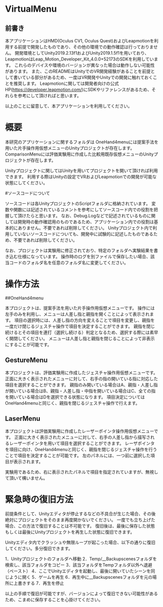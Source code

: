 # VirtualMenu

## 前書き

本アプリケーションはHMD(Oculus CV1, Oculus Quest)およびLeapmotionを利用する前提で開発したものであり、その他の環境での動作確認は行っておりません。
開発環境としてUnity2019.2.13f1およびUnity2019.1.5f1を用いており、LeapmotionはLeap_Motion_Developer_Kit_4.0.0+52173のSDKを利用しています。
これらのデバイスや環境のバージョンが異なった場合は動作しない可能性があります。
また、このREADMEはUnityでのVR開発経験があることを前提として書いている部分があるため、一度はVR開発やUnityでの開発に触れておくことを推奨します。
Leapmotionに関しては開発者向けの公式HP(https://developer.leapmotion.com/)にSDKやリファレンスがあるため、それらを参考にして頂ければと思います。

以上のことに留意して、本アプリケーションを利用してください。


# 概要

本研究のアプリケーションに関するフォルダは
OneHand4menuには提案手法を用いた片手操作用仮想メニューのUnityプロジェクトが存在します。
ComparisonMenuには評価実験用に作成した比較用既存仮想メニューのUnityプロジェクトが存在します。

Unityプロジェクトに関してはUnityを用いてプロジェクトを開いて頂ければ利用できます。
利用する際はUnityの設定でVRおよびLeapmotionでの開発が可能な状態にしてください。

#ソースコードについて

ソースコードは各UnityプロジェクトのScriptフォルダに格納されています。
変数や関数には記述されているコメントを参考にしてソースコード内での役割を把握して頂けたらと思います。
なお、Debug.Logなどで記述されているものに関しては開発時の動作確認用のものであるため、アプリケーション内での役割は基本的にありません。不要であれば削除してください。
Unityプロジェクト内で利用していないソースコードについても、開発中に試験的に記述したものであるため、不要であれば削除してください。

なお、プロジェクトは実験用に修正されており、特定のフォルダへ実験結果を書き込む仕様になっています。
操作時のログを別ファイルで保存したい場合、該当コードのフォルダ名を任意のフォルダ名に変更してください。


# 操作方法

##OneHand4menu

本プロジェクトは、提案手法を用いた片手操作用仮想メニューです。
操作には左手のみを利用し、メニューは人差し指と親指を開くことによって表示されます。
項目の選択時には、人差し指の方向を変えることで項目を変更し、親指を一度だけ閉じるジェスチャ操作で項目を決定することができます。
親指を閉じ続けるとその項目を連打（選択し続ける）判定となるため、選択する際には素早く開閉してください。
メニューは人差し指と親指を閉じることによって非表示にすることが可能です。

## GestureMenu

本プロジェクトは、評価実験用に作成したジェスチャ操作用仮想メニューです。
正面に大きく表示されたメニューに対して、右手の指の開いている指に対応した項目を選択することができます。
親指のみ開いている場合はA、親指・人差し指が開いている場合はB、親指・人差し指・中指を開いている場合はC、全ての指を開いている場合はDを選択できる状態になります。
項目決定についてはOneHand4menuと同じく、親指を閉じるジェスチャ操作で行えます。

## LaserMenu

本プロジェクトは評価実験用に作成したレーザーポインタ操作用仮想メニューです。
正面に大きく表示されたメニューに対して、右手の人差し指から描写されるレーザーポインタを用いて項目を選択することができます。
レーザポインタを項目に向け、OneHand4menuと同じく、親指を閉じるジェスチャ操作を行うことで項目を決定することが可能です。
左のパネルには、一つ前に選択した項目が表示されます。

実験用であるため、右に表示されたパネルで項目を指定されていますが、無視して頂いて構いません。

# 緊急時の復旧方法

前提条件として、Unityエディタが停止するなどの不具合が生じた場合、その後絶対にプロジェクトをそのまま再度開かないでください。
一度でも立ち上げた場合、この方法で復旧することは不可能です。
復旧後は、最後に保存した状態もしくは最後にUnityプロジェクトを再生した状態に復旧できます。

Unityエディタ内でクラッシュや無限ループが起こった場合、以下の通りに復旧してください。多分復旧できます。

1．Unityプロジェクトのフォルダへ移動
2．Temp/__Backupscenesフォルダを検索し、該当フォルダをコピー
3．該当フォルダをTempフォルダ以外へ退避（ペースト）
4．ここでUnityエディタを起動し、最後に開いていたシーンを同じように開く
5．ゲームを再生
6．再生中に__Backupscenesフォルダを元の場所に上書きする
7．再生を停止

以上の手順で復旧が可能ですが、バージョンによって復旧できない可能性があるため、こまめに保存することを心掛けてください。
